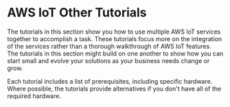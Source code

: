 # AWS IoT Other Tutorials<a name="iot-additional-tutorial"></a>

The tutorials in this section show you how to use multiple AWS IoT services together to accomplish a task\. These tutorials focus more on the integration of the services rather than a thorough walkthrough of AWS IoT features\. The tutorials in this section might build on one another to show how you can start small and evolve your solutions as your business needs change or grow\. 

Each tutorial includes a list of prerequisites, including specific hardware\. Where possible, the tutorials provide alternatives if you don't have all of the required hardware\.